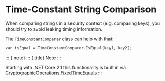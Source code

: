Time-Constant String Comparison
===============================

When comparing strings in a security context (e.g. comparing keys), you
should try to avoid leaking timing information.

The `TimeConstantComparer` class can help with that:

```
var isEqual = TimeConstantComparer.IsEqual(key1, key2);
```

::: {.note}
::: {.title}
Note
:::

Starting with .NET Core 2.1 this functionality is built in via
[CryptographicOperations.FixedTimeEquals](https://docs.microsoft.com/en-us/dotnet/api/system.security.cryptography.cryptographicoperations.fixedtimeequals?view=netcore-2.1)
:::

